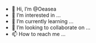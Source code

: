 - 👋 Hi, I’m @Oeasea
- 👀 I’m interested in ...
- 🌱 I’m currently learning ...
- 💞️ I’m looking to collaborate on ...
- 📫 How to reach me ...

<!---
Oeasea/Oeasea is a ✨ special ✨ repository because its `README.md` (this file) appears on your GitHub profile.
You can click the Preview link to take a look at your changes.
--->
